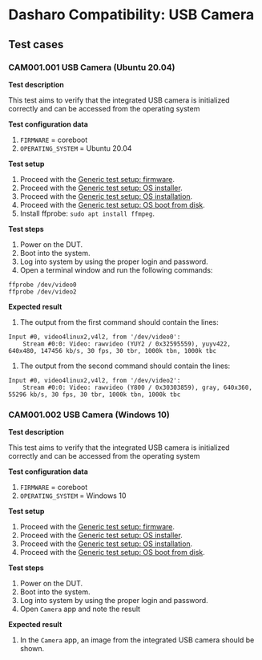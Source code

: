 # Dasharo Compatibility: USB Camera

## Test cases

### CAM001.001 USB Camera (Ubuntu 20.04)

**Test description**

This test aims to verify that the integrated USB camera is initialized
correctly and can be accessed from the operating system

**Test configuration data**

1. `FIRMWARE` = coreboot
1. `OPERATING_SYSTEM` = Ubuntu 20.04

**Test setup**

1. Proceed with the
    [Generic test setup: firmware](../../generic-test-setup#firmware).
1. Proceed with the
    [Generic test setup: OS installer](../../generic-test-setup#os-installer).
1. Proceed with the
    [Generic test setup: OS installation](../../generic-test-setup#os-installation).
1. Proceed with the
    [Generic test setup: OS boot from disk](../../generic-test-setup#os-boot-from-disk).
1. Install ffprobe: `sudo apt install ffmpeg`.

**Test steps**

1. Power on the DUT.
1. Boot into the system.
1. Log into system by using the proper login and password.
1. Open a terminal window and run the following commands:

```
ffprobe /dev/video0
ffprobe /dev/video2
```

**Expected result**

1. The output from the first command should contain the lines:

```
Input #0, video4linux2,v4l2, from '/dev/video0':
    Stream #0:0: Video: rawvideo (YUY2 / 0x32595559), yuyv422, 640x480, 147456 kb/s, 30 fps, 30 tbr, 1000k tbn, 1000k tbc
```

1. The output from the second command should contain the lines:

```
Input #0, video4linux2,v4l2, from '/dev/video2':
    Stream #0:0: Video: rawvideo (Y800 / 0x30303859), gray, 640x360, 55296 kb/s, 30 fps, 30 tbr, 1000k tbn, 1000k tbc
```

### CAM001.002 USB Camera (Windows 10)

**Test description**

This test aims to verify that the integrated USB camera is initialized
correctly and can be accessed from the operating system

**Test configuration data**

1. `FIRMWARE` = coreboot
1. `OPERATING_SYSTEM` = Windows 10

**Test setup**

1. Proceed with the
   [Generic test setup: firmware](../generic-test-setup#firmware).
1. Proceed with the
   [Generic test setup: OS installer](../generic-test-setup#os-installer).
1. Proceed with the
   [Generic test setup: OS installation](../generic-test-setup#os-installation).
1. Proceed with the
   [Generic test setup: OS boot from disk](../generic-test-setup#os-boot-from-disk).

**Test steps**

1. Power on the DUT.
1. Boot into the system.
1. Log into system by using the proper login and password.
1. Open `Camera` app and note the result

**Expected result**

1. In the `Camera` app, an image from the integrated USB camera should be shown.
